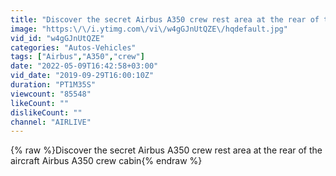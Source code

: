 ```yaml
---
title: "Discover the secret Airbus A350 crew rest area at the rear of the aircraft"
image: "https:\/\/i.ytimg.com\/vi\/w4gGJnUtQZE\/hqdefault.jpg"
vid_id: "w4gGJnUtQZE"
categories: "Autos-Vehicles"
tags: ["Airbus","A350","crew"]
date: "2022-05-09T16:42:58+03:00"
vid_date: "2019-09-29T16:00:10Z"
duration: "PT1M35S"
viewcount: "85548"
likeCount: ""
dislikeCount: ""
channel: "AIRLIVE"
---
```

{% raw %}Discover the secret Airbus A350 crew rest area at the rear of the aircraft Airbus A350 crew cabin{% endraw %}
